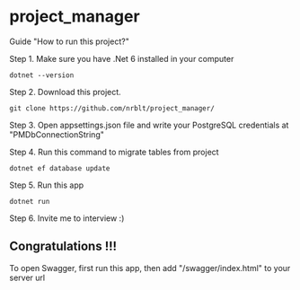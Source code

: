 # project_manager

Guide "How to run this project?"

Step 1. Make sure you have .Net 6 installed in your computer

```
dotnet --version
```
 
 
Step 2. Download this project.

```
git clone https://github.com/nrblt/project_manager/
```

Step 3. Open appsettings.json file and write your PostgreSQL credentials at "PMDbConnectionString"


Step 4. Run this command to migrate tables from project

```
dotnet ef database update
```


Step 5. Run this app
```
dotnet run
```


Step 6. Invite me to interview :)


## Congratulations !!!


To open Swagger, first run this app, then add "/swagger/index.html" to your server url
